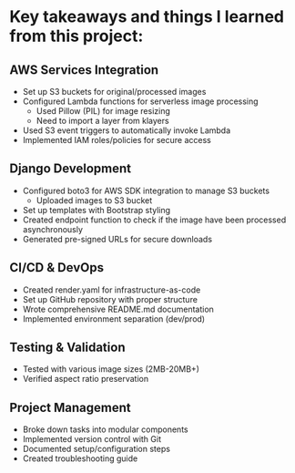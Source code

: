 # Key takeaways and things I learned from this project:

## AWS Services Integration
* Set up S3 buckets for original/processed images
* Configured Lambda functions for serverless image processing
  * Used Pillow (PIL) for image resizing
  * Need to import a layer from klayers
* Used S3 event triggers to automatically invoke Lambda
* Implemented IAM roles/policies for secure access

## Django Development
* Configured boto3 for AWS SDK integration to manage S3 buckets
  * Uploaded images to S3 bucket
* Set up templates with Bootstrap styling
* Created endpoint function to check if the image have been processed asynchronously
* Generated pre-signed URLs for secure downloads

## CI/CD & DevOps
* Created render.yaml for infrastructure-as-code
* Set up GitHub repository with proper structure
* Wrote comprehensive README.md documentation
* Implemented environment separation (dev/prod)

## Testing & Validation
* Tested with various image sizes (2MB-20MB+)
* Verified aspect ratio preservation

## Project Management
* Broke down tasks into modular components
* Implemented version control with Git
* Documented setup/configuration steps
* Created troubleshooting guide